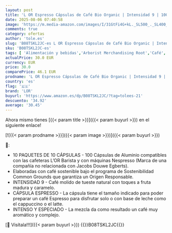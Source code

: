 ```yaml
---
layout: post
title: 'L OR Espresso Cápsulas de Café Bio Organic | Intensidad 9 | 100 Cápsulas Compatibles Nespresso  R '
date: 2025-08-06 07:40:58
image: 'https://m.media-amazon.com/images/I/31GtFi4G+kL._SL500_._SL400_.jpg'
comments: true
category: ofertas
author: 'tole.es'
slug: 'B08TSKL2JC-es L OR Espresso Cápsulas de Café Bio Organic | Intensidad 9...'
sku: 'B08TSKL2JC-es'
tags: [ 'Alimentación y bebidas','Arborist Merchandising Root','Café','Café para Nespresso','Café para máquinas Nespresso','Café, té y bebidas','Cápsulas de café','Novedades en Alimentación y bebidas','Self Service','Special Features Stores','dd53b5bc-bcd1-4c9b-ab43-793ed912ccdd_0','dd53b5bc-bcd1-4c9b-ab43-793ed912ccdd_2401','dd53b5bc-bcd1-4c9b-ab43-793ed912ccdd_6001','dd53b5bc-bcd1-4c9b-ab43-793ed912ccdd_8801','dd53b5bc-bcd1-4c9b-ab43-793ed912ccdd_901','lor','nespresso','🇪🇸', ]
actualPrice: 30.0 EUR
currency: EUR
price: 30.0
comparePrice: 46.1 EUR
prodname: 'L OR Espresso Cápsulas de Café Bio Organic | Intensidad 9 | 100 Cápsulas Compatibles Nespresso  R '
country: 'es'
flag: '🇪🇸'
brand: 'LOR'
buyurl: 'https://www.amazon.es/dp/B08TSKL2JC/?tag=tolees-21'
descuento: '34.92'
average: '30.45'
---
```


Ahora mismo tienes [{{< param title >}}]({{< param buyurl >}}) en el siguiente enlace!

[![{{< param prodname >}}]({{< param image >}})]({{< param buyurl >}})

🔎:

- 10 PAQUETES DE 10 CÁPSULAS - 100 Cápsulas de Aluminio compatibles con las cafeteras L’OR Barista y con máquinas Nespresso (Marca de una compañía no relacionada con Jacobs Douwe Egberts).
- Elaboradas con café sostenible bajo el programa de Sostenibilidad Common Grounds que garantiza un Origen Responsable.
- INTENSIDAD 9 - Café molido de tueste natural con toques a fruta madura y caramelo.
- CÁPSULA ESPRESSO - La cápsula tiene el tamaño indicado para poder preparar un café Espresso para disfrutar solo o con base de leche como el cappuccino o el latte.
- INTENSO Y ESPECIADO - La mezcla da como resultado un café muy aromático y complejo.

[🛒 Visítala!!!]({{< param buyurl >}})
{{<world>}}B08TSKL2JC{{</world>}}
